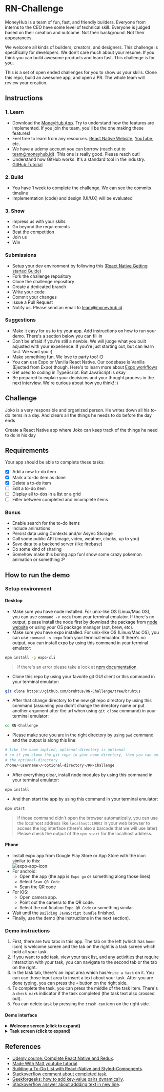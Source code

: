 # RN-Challenge
MoneyHub is a team of fun, fast, and friendly builders. Everyone from interns to the CEO have some level of technical skill. Everyone is judged based on their creation and outcome. Not their background. Not their appearances.

We welcome all kinds of builders, creators, and designers. This challenge is specifically for developers. We don't care much about your resume. If you think you can build awesome products and learn fast. This challenge is for you.

This is a set of open ended challenges for you to show us your skills. Clone this repo, build an awesome app, and open a PR. The whole team will review your creation.

## Instructions
### 1. Learn
- Download the [MoneyHub App](http://onelink.to/x9xxwg). Try to understand how the features are implemented. If you join the team, you'll be the one making these features!
- Feel free to learn from any resources. [React Native Website](https://reactnative.dev), [YouTube](https://www.youtube.com/results?search_query=react+native+tutorial), etc.
- We have a udemy account you can borrow (reach out to [team@moneyhub.id](mailto:team@moneyhub.id)). This one is really good. Please reach out!
- Understand how GitHub works. It's a standard tool in the industry. [GitHub Tutorial](https://guides.github.com/activities/hello-world/)

### 2. Build
- You have 1 week to complete the challenge. We can see the commits timeline
- Implementation (code) and design (UI/UX) will be evaluated

### 3. Show
- Impress us with your skills
- Go beyond the requirements
- Beat the competition
- Join us
- Win

### Submissions
- Setup your dev environment by following this ([React Native Getting started Guide](https://reactnative.dev/docs/getting-started))
- Fork the challenge repository
- Clone the challenge repository
- Create a dedicated branch
- Write your code
- Commit your changes
- Issue a Pull Request
- Notify us. Please send an email to [team@moneyhub.id](mailto:team@moneyhub.id)

### Suggestions
- Make it easy for us to try your app. Add instructions on how to run your demo. There's a section below you can fill in
- Don't be afraid if you're still a newbie. We will judge what you built adjusted with your experience. If you're just starting out, but can learn fast. We want you :)
- Make something fun. We love to party too! :D
- You can use Expo or Vanilla React Native. Our codebase is Vanilla (Ejected from Expo) though. Here's to learn more about [Expo workflows](https://docs.expo.io/introduction/managed-vs-bare/)
- Get used to coding in TypeScript. But JavaScript is okay
- Be prepared to explain your decisions and your thought process in the next interview. We're curious about how you think! :)

## Challenge
Joko is a very responsible and organized person. He writes down all his to-do items in a day. And clears all the things he needs to do before the day ends

Create a React Native app where Joko can keep track of the things he need to do in his day

## Requirements
Your app should be able to complete these tasks:
- [x] Add a new to-do item
- [x] Mark a to-do item as done
- [x] Delete a to-do item
- [ ] Edit a to-do item
- [ ] Display all to-dos in a list or a grid
- [ ] Filter between completed and incomplete items

### Bonus
- Enable search for the to-do items
- Include animations
- Persist data using Contexts and/or Async Storage
- Call some public API (image, video, weather, clocks, up to you)
- Save data to a backend server (like firebase)
- Do some kind of sharing
- Somehow make this boring app fun! show some crazy pokemon animation or something :P

## How to run the demo
### Setup environment

#### Desktop
- Make sure you have node installed. For unix-like OS (Linux/Mac OS), you can use `command -v node` from your terminal emulator. If there's no output, please install the node first by download the package from [node website](https://nodejs.org/en/download/) or using your OS package manager (apt, brew, etc).
- Make sure you have expo installed. For unix-like OS (Linux/Mac OS), you can use `command -v expo` from your terminal emulator. If there's no output, you can install expo by using this command in your terminal emulator:
```sh
npm install -g expo-cli
```
> If there's an error please take a look at [npm documentation](https://docs.npmjs.com/resolving-eacces-permissions-errors-when-installing-packages-globally).
- Clone this repo by using your favorite git GUI client or this command in your terminal emulator:
```sh
git clone https://github.com/bruhtus/RN-Challenge/tree/bruhtus
```
- After that change directory to the new git repo directory by using this command (assuming you didn't change the directory name or put another argument after the url when using `git clone` command) in your terminal emulator:
```sh
cd RN-Challenge
```
- Please make sure you are in the right directory by using `pwd` command and the output is along this line:
```sh
# like the name implied, optional-directory is optional
# so if you clone the git repo in your home directory, then you can omitted
# the optional-directory
/home/<username>/<optional-directory>/RN-Challenge
```
- After everything clear, install node modules by using this command in your terminal emulator:
```sh
npm install
```
- And then start the app by using this command in your terminal emulator:
```sh
npm start
```
> If those command didn't open the browser automatically, you can use the localhost address like `localhost:19002` in your web browser to access the log interface (there's also a barcode that we will use later). <br>
> Please check the output of the `npm start` for the localhost address.

#### Phone
- Install expo app from Google Play Store or App Store with the icon similar to this: <br>
![expo-app-icon](https://yt3.ggpht.com/ytc/AKedOLQg2eJzTu1S9g3hvnJUiocR4Rz8_0URgK2_pGHEjA=s88-c-k-c0x00ffffff-no-rj)
- For android:
  - Open the app (the app is `Expo go` or something along those lines)
  - Select `Scan QR Code`
  - Scan the QR code
- For iOS:
  - Open camera app.
  - Point out the camera to the QR code.
  - Select the notification `Expo QR Code` or something similar.
- Wait until the `Building JavaScript bundle` finished.
- Finally, use the demo (the instructions in the next section).

### Demo instructions
1. First, there are two tabs in this app. The tab on the left (which has `home` icon) is welcome screen and the tab on the right is a task screen which hold all your task.
2. If you want to add task, view your task list, and any activities that require interaction with your task, you can navigate to the second tab or the tab on the right.
3. In the task tab, there's an input area which has `Write a task` on it. You can use those input area to insert a text about your task. After you are done typing, you can press the `+` button on the right side.
4. To complete the task, you can press the middle of the task item. There's a `check mark` indicator if the task completed (the task text also crossed out).
5. You can delete task by pressing the `trash can` icon on the right side.

#### Demo interface
<details>
<summary><strong>Welcome screen (click to expand)</strong></summary>

![welcome-screen](assets/images/app-interface/welcome-screen.png)

</details>

<details>
<summary><strong>Task screen (click to expand)</strong></summary>

<h4>Empty task interface</h4>

![empty-task-interface](assets/images/app-interface/empty-task-interface.png)

<h4>Completed and not completed interface</h4>

![completed-and-not-completed-interface](assets/images/app-interface/completed-and-not-completed-interface.png)

</details>

## References
- [Udemy course: Complete React Native and Redux](https://www.udemy.com/course/the-complete-react-native-and-redux-cours/).
- [Made With Matt youtube tutorial](https://www.youtube.com/playlist?list=PLYBvEAka-q1hJuwRPYQPlEBBRm7_qGw_2).
- [Building a To-Do List with React-Native and Styled-Components](https://dev.to/reenydavidson/building-a-to-do-list-with-react-native-and-styled-components-2148).
- [Stackoverflow comment about completed task](https://stackoverflow.com/q/66427843).
- [Geekforgeeks: how to add key-value pairs dynamically](https://www.geeksforgeeks.org/how-to-create-dictionary-and-add-key-value-pairs-dynamically/).
- [Stackoverflow answer about addding text in new line](https://stackoverflow.com/a/32480141).
